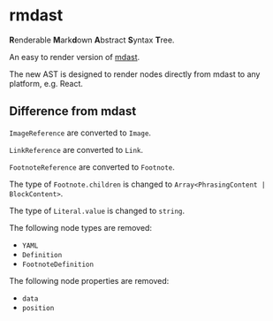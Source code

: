 # rmdast

**R**enderable **M**ark**d**own **A**bstract **S**yntax **T**ree.

An easy to render version of [mdast](https://github.com/syntax-tree/mdast).

The new AST is designed to render nodes directly from mdast to any platform,
e.g. React.

## Difference from mdast

`ImageReference` are converted to `Image`.

`LinkReference` are converted to `Link`.

`FootnoteReference` are converted to `Footnote`.

The type of `Footnote.children` is changed to `Array<PhrasingContent | BlockContent>`.

The type of `Literal.value` is changed to `string`.

The following node types are removed:
- `YAML`
- `Definition`
- `FootnoteDefinition`

The following node properties are removed:
- `data`
- `position`
